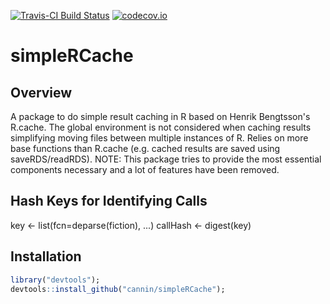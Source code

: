 [![Travis-CI Build Status](https://travis-ci.org/cannin/simpleRCache.svg?branch=master)](https://travis-ci.org/cannin/simpleRCache)
[![codecov.io](https://codecov.io/github/cannin/simpleRCache/coverage.svg?branch=master)](https://codecov.io/github/cannin/simpleRCache?branch=master)

# simpleRCache

## Overview

A package to do simple result caching in R based on Henrik Bengtsson's R.cache. The global environment is not considered when caching results simplifying moving files between multiple instances of R. Relies on more base functions than R.cache (e.g. cached results are saved using saveRDS/readRDS). NOTE: This package tries to provide the most essential components necessary and a lot of features have been removed.

## Hash Keys for Identifying Calls 
key <- list(fcn=deparse(fiction), ...)
callHash <- digest(key)

## Installation

```R
library("devtools");
devtools::install_github("cannin/simpleRCache");
```  
